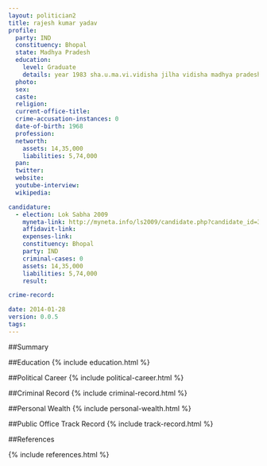 ```yaml
---
layout: politician2
title: rajesh kumar yadav
profile: 
  party: IND
  constituency: Bhopal
  state: Madhya Pradesh
  education: 
    level: Graduate
    details: year 1983 sha.u.ma.vi.vidisha jilha vidisha madhya pradesh
  photo: 
  sex: 
  caste: 
  religion: 
  current-office-title: 
  crime-accusation-instances: 0
  date-of-birth: 1968
  profession: 
  networth: 
    assets: 14,35,000
    liabilities: 5,74,000
  pan: 
  twitter: 
  website: 
  youtube-interview: 
  wikipedia: 

candidature: 
  - election: Lok Sabha 2009
    myneta-link: http://myneta.info/ls2009/candidate.php?candidate_id=3414
    affidavit-link: 
    expenses-link: 
    constituency: Bhopal 
    party: IND
    criminal-cases: 0
    assets: 14,35,000
    liabilities: 5,74,000
    result:  

crime-record: 

date: 2014-01-28
version: 0.0.5
tags: 
---
```

##Summary


##Education
{% include education.html %}


##Political Career
{% include political-career.html %}


##Criminal Record
{% include criminal-record.html %}


##Personal Wealth
{% include personal-wealth.html %}


##Public Office Track Record
{% include track-record.html %}


##References


{% include references.html %}
